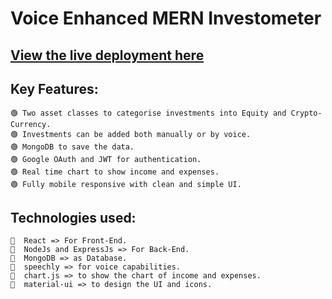 # Voice Enhanced MERN Investometer

## [View the live deployment here](https://mern-investometer.herokuapp.com) 

## Key Features:

    🟢 Two asset classes to categorise investments into Equity and Crypto-Currency.
    🟢 Investments can be added both manually or by voice.
    🟢 MongoDB to save the data.
    🟢 Google OAuth and JWT for authentication.
    🟢 Real time chart to show income and expenses.
    🟢 Fully mobile responsive with clean and simple UI.


## Technologies used:

    🔷  React => For Front-End.
    🔷  NodeJs and ExpressJs => For Back-End.
    🔷  MongoDB => as Database.
    🔷  speechly => for voice capabilities.
    🔷  chart.js => to show the chart of income and expenses.
    🔷  material-ui => to design the UI and icons.
